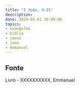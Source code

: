 ```yaml
---
title: "I João, 4:21"
description: 
date: 2019-02-01 19:00:00
topics: 
- evangelho
- biblia
- jesus
- joao
- emmanuel
---
```




## Fonte
Livro - XXXXXXXXXX, Emmanuel
